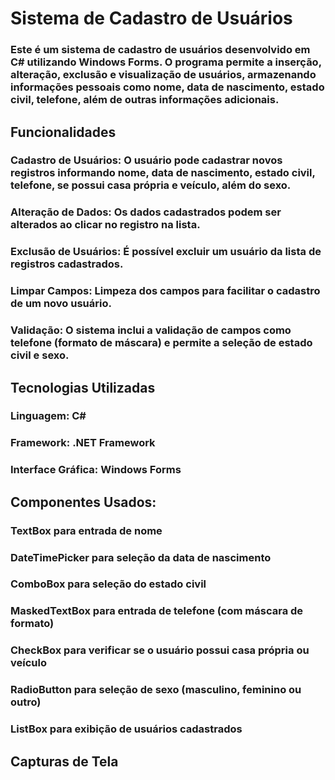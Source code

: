 # Sistema de Cadastro de Usuários
### Este é um sistema de cadastro de usuários desenvolvido em C# utilizando Windows Forms. O programa permite a inserção, alteração, exclusão e visualização de usuários, armazenando informações pessoais como nome, data de nascimento, estado civil, telefone, além de outras informações adicionais.

## Funcionalidades
### Cadastro de Usuários: O usuário pode cadastrar novos registros informando nome, data de nascimento, estado civil, telefone, se possui casa própria e veículo, além do sexo.
### Alteração de Dados: Os dados cadastrados podem ser alterados ao clicar no registro na lista.
### Exclusão de Usuários: É possível excluir um usuário da lista de registros cadastrados.
### Limpar Campos: Limpeza dos campos para facilitar o cadastro de um novo usuário.
### Validação: O sistema inclui a validação de campos como telefone (formato de máscara) e permite a seleção de estado civil e sexo.

## Tecnologias Utilizadas
### Linguagem: C#
### Framework: .NET Framework
### Interface Gráfica: Windows Forms

## Componentes Usados:
### TextBox para entrada de nome
### DateTimePicker para seleção da data de nascimento
### ComboBox para seleção do estado civil
### MaskedTextBox para entrada de telefone (com máscara de formato)
### CheckBox para verificar se o usuário possui casa própria ou veículo
### RadioButton para seleção de sexo (masculino, feminino ou outro)
### ListBox para exibição de usuários cadastrados

## Capturas de Tela